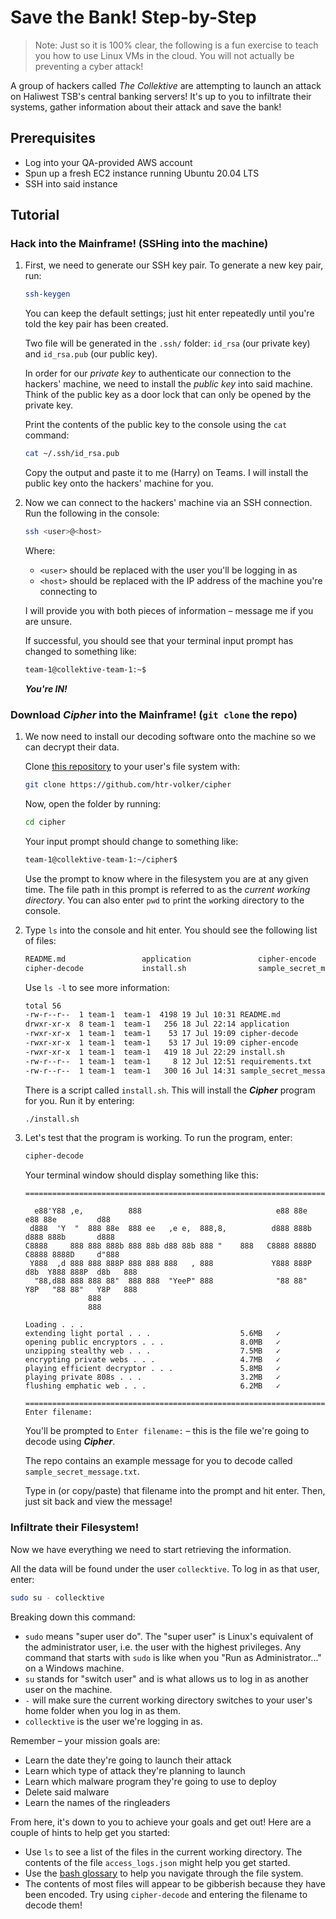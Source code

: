 # Save the Bank! Step-by-Step

> Note: Just so it is 100% clear, the following is a fun exercise to teach you how to use Linux VMs in the cloud. You will not actually be preventing a cyber attack!

A group of hackers called *The Collektive* are attempting to launch an attack on Haliwest TSB's central banking servers! It's up to you to infiltrate their systems, gather information about their attack and save the bank!

## Prerequisites

- Log into your QA-provided AWS account
- Spun up a fresh EC2 instance running Ubuntu 20.04 LTS
- SSH into said instance 

## Tutorial

### Hack into the Mainframe! (SSHing into the machine)

1.  First, we need to generate our SSH key pair. To generate a new key pair, run:

    ```bash
    ssh-keygen
    ```

    You can keep the default settings; just hit enter repeatedly until you're told the key pair has been created.

    Two file will be generated in the `.ssh/` folder: `id_rsa` (our private key) and `id_rsa.pub` (our public key).

    In order for our *private key* to authenticate our connection to the hackers' machine, we need to install the *public key* into said machine. Think of the public key as a door lock that can only be opened by the private key.

    Print the contents of the public key to the console using the `cat` command:
    
    ```bash
    cat ~/.ssh/id_rsa.pub
    ```

    Copy the output and paste it to me (Harry) on Teams. I will install the public key onto the hackers' machine for you.

2.  Now we can connect to the hackers' machine via an SSH connection. Run the following in the console:

    ```bash
    ssh <user>@<host>
    ```

    Where:
    - `<user>` should be replaced with the user you'll be logging in as
    - `<host>` should be replaced with the IP address of the machine you're connecting to
    
    I will provide you with both pieces of information – message me if you are unsure.

    If successful, you should see that your terminal input prompt has changed to something like:

    ```bash
    team-1@collektive-team-1:~$
    ```

    ***You're IN!***

### Download ***Cipher*** into the Mainframe! (`git clone` the repo)

1.  We now need to install our decoding software onto the machine so we can decrypt their data.

    Clone [this repository](https://github.com/htr-volker/cipher) to your user's file system with:

    ```bash
    git clone https://github.com/htr-volker/cipher
    ```

    Now, open the folder by running:

    ```bash
    cd cipher
    ```

    Your input prompt should change to something like:

    ```bash
    team-1@collektive-team-1:~/cipher$
    ```

    Use the prompt to know where in the filesystem you are at any given time. The file path in this prompt is referred to as the *current working directory*. You can also enter `pwd` to `p`rint the `w`orking `d`irectory to the console.

2.  Type `ls` into the console and hit enter. You should see the following list of files:

    ```bash
    README.md                 application               cipher-encode             requirements.txt          
    cipher-decode             install.sh                sample_secret_message.txt
    ```

    Use `ls -l` to see more information:

    ```bash
    total 56
    -rw-r--r--  1 team-1  team-1  4198 19 Jul 10:31 README.md
    drwxr-xr-x  8 team-1  team-1   256 18 Jul 22:14 application
    -rwxr-xr-x  1 team-1  team-1    53 17 Jul 19:09 cipher-decode
    -rwxr-xr-x  1 team-1  team-1    53 17 Jul 19:09 cipher-encode
    -rwxr-xr-x  1 team-1  team-1   419 18 Jul 22:29 install.sh
    -rw-r--r--  1 team-1  team-1     8 12 Jul 12:51 requirements.txt
    -rw-r--r--  1 team-1  team-1   300 16 Jul 14:31 sample_secret_message.txt
    ```

    There is a script called `install.sh`. This will install the ***Cipher*** program for you. Run it by entering:
    
    ```bash
    ./install.sh
    ```

3. Let's test that the program is working. To run the program, enter:

    ```bash
    cipher-decode
    ```

    Your terminal window should display something like this:

    ```
    ===========================================================================================

      e88'Y88 ,e,          888                              e88 88e         e88 88e         d88 
     d888  'Y  "  888 88e  888 ee   ,e e,  888,8,          d888 888b       d888 888b       d888 
    C8888     888 888 888b 888 88b d88 88b 888 "    888   C8888 8888D     C8888 8888D     d"888 
     Y888  ,d 888 888 888P 888 888 888   , 888             Y888 888P  d8b  Y888 888P  d8b   888 
      "88,d88 888 888 88"  888 888  "YeeP" 888              "88 88"   Y8P   "88 88"   Y8P   888 
                  888                                                                           
                  888                                                                           

    Loading . . .
    extending light portal . . .                    5.6MB   ✓
    opening public encryptors . . .                 8.0MB   ✓
    unzipping stealthy web . . .                    7.5MB   ✓
    encrypting private webs . . .                   4.7MB   ✓
    playing efficient decryptor . . .               5.8MB   ✓
    playing private 808s . . .                      3.2MB   ✓
    flushing emphatic web . . .                     6.2MB   ✓

    ===========================================================================================
    Enter filename:
    ```

    You'll be prompted to `Enter filename:` – this is the file we're going to decode using ***Cipher***.

    The repo contains an example message for you to decode called `sample_secret_message.txt`.
    
    Type in (or copy/paste) that filename into the prompt and hit enter. Then, just sit back and view the message!

### Infiltrate their Filesystem!

Now we have everything we need to start retrieving the information.

All the data will be found under the user `collecktive`. To log in as that user, enter:

```bash
sudo su - collecktive
```

Breaking down this command:
* `sudo` means "super user do". The "super user" is Linux's equivalent of the administrator user, i.e. the user with the highest privileges. Any command that starts with `sudo` is like when you "Run as Administrator..." on a Windows machine.
* `su` stands for "switch user" and is what allows us to log in as another user on the machine.
* `-` will make sure the current working directory switches to your user's home folder when you log in as them.
* `collecktive` is the user we're logging in as.

Remember – your mission goals are:

* Learn the date they're going to launch their attack
* Learn which type of attack they're planning to launch
* Learn which malware program they're going to use to deploy
* Delete said malware
* Learn the names of the ringleaders

From here, it's down to you to achieve your goals and get out! Here are a couple of hints to help get you started:
- Use `ls` to see a list of the files in the current working directory. The contents of the file `access_logs.json` might help you get started.
- Use the [bash glossary](./bash-glossary.md) to help you navigate through the file system.
- The contents of most files will appear to be gibberish because they have been encoded. Try using `cipher-decode` and entering the filename to decode them!